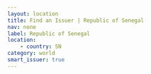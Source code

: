 ```yaml
---
layout: location
title: Find an Issuer | Republic of Senegal
nav: none
label: Republic of Senegal
location:
    - country: SN
category: world
smart_issuer: true
---
```

